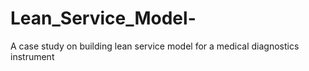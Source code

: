 # Lean_Service_Model-
A case study on building lean service model for a medical diagnostics instrument
